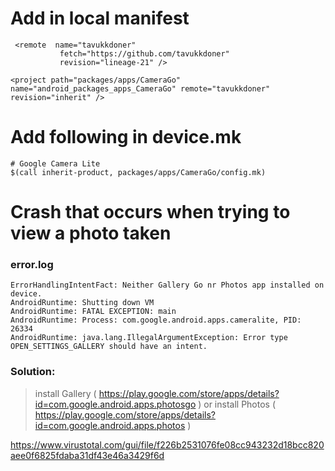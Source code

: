 # Add in local manifest

```
 <remote  name="tavukkdoner"
           fetch="https://github.com/tavukkdoner"
           revision="lineage-21" />

<project path="packages/apps/CameraGo" name="android_packages_apps_CameraGo" remote="tavukkdoner" revision="inherit" />
```

# Add following in device.mk

```
# Google Camera Lite
$(call inherit-product, packages/apps/CameraGo/config.mk)
```

# Crash that occurs when trying to view a photo taken

### error.log
```
ErrorHandlingIntentFact: Neither Gallery Go nr Photos app installed on device.
AndroidRuntime: Shutting down VM
AndroidRuntime: FATAL EXCEPTION: main
AndroidRuntime: Process: com.google.android.apps.cameralite, PID: 26334
AndroidRuntime: java.lang.IllegalArgumentException: Error type OPEN_SETTINGS_GALLERY should have an intent.
```

### Solution: 

> install Gallery ( https://play.google.com/store/apps/details?id=com.google.android.apps.photosgo )
> or 
> install Photos ( https://play.google.com/store/apps/details?id=com.google.android.apps.photos )



https://www.virustotal.com/gui/file/f226b2531076fe08cc943232d18bcc820aee0f6825fdaba31df43e46a3429f6d
